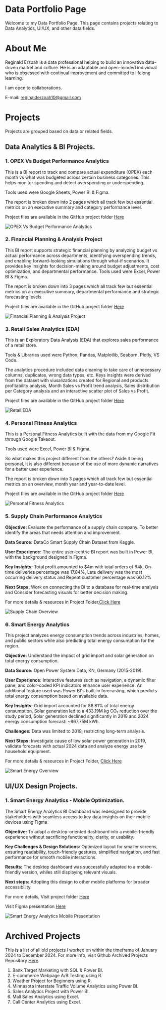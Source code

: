 # Data Portfolio Page
Welcome to my Data Portfolio Page.
This page contains projects relating to Data Analytics, UI/UX, and other data fields.

# About Me
Reginald Erzoah is a data professional helping to build an innovative data-driven market and culture.
He is an adaptable and open-minded individual who is obsessed with continual improvement and committed to lifelong learning.

I am open to collaborations.

E-mail: reginalderzoah10@gmail.com


# Projects
Projects are grouped based on data or related fields.

## Data Analytics & BI Projects.
### 1. OPEX Vs Budget Performance Analytics
This is a BI report to track and compare actual expenditure (OPEX) each month vs what was budgeted across certain business categories.
This helps monitor spending and detect overspending or underspending.

Tools used were Google Sheets, Power BI & Figma.

The report is broken down into 2 pages which all track few but essential metrics on an executive summary and category performance level.

Project files are available in the GitHub project folder [Here](https://github.com/ReginaldErzoah/Data-Analytics-BI-Projects/tree/main/OPEX%20Vs%20Budget%20Performance%20Analytics)

![OPEX Vs Budget Performance Analytics](https://github.com/user-attachments/assets/84b01104-9fca-4b83-a958-bbb59b00f8fd)

### 2. Financial Planning & Analysis Project
This BI report supports strategic financial planning by analyzing budget vs actual performance across departments, identifying overspending trends, and enabling forward-looking simulations through what-if scenarios.
It provides key insights for decision-making around budget adjustments, cost optimization, and departmental performance.
Tools used were Excel, Power BI & Figma.

The report is broken down into 3 pages which all track few but essential metrics on an executive summary, departmental performance and strategic forecasting levels.

Project files are available in the GitHub project folder [Here](https://github.com/ReginaldErzoah/Data-Analytics-BI-Projects/tree/main/Financial%20Planning%20%26%20Analysis%20Project)

![Financial Planning & Analysis Project](https://github.com/user-attachments/assets/45cd2bb7-0f3a-4b2d-abf4-306cb96313a2)

### 3. Retail Sales Analytics (EDA)
This is an Exploratory Data Analysis (EDA) that explores sales performance of a retail store.

Tools & Libraries used were Python, Pandas, Matplotlib, Seaborn, Plotly, VS Code.

The analytics procedure included data cleaning to take care of unnecessary columns, duplicates, wrong data types, etc.
Keys insights were derived from the dataset with viusalizations created for Regional and products profitability analysis, Month Sales vs Profit trend analysis, Sales distribution per Category analysis and an interactive scatter plot of Sales vs Profit.


Project files are available in the GitHub project folder [Here](https://github.com/ReginaldErzoah/Data-Analytics-BI-Projects/tree/main/Retail%20Sales%20Analytics%20(EDA))

![Retail EDA](https://github.com/user-attachments/assets/52919682-d2a7-412e-abae-d54621527813)


### 4. Personal Fitness Analytics
This is a Personal Fitness Analytics built with the data from my Google Fit through Google Takeout.

Tools used were Excel, Power BI & Figma.

So what makes this project different from the others?
Aside it being personal, it is also different because of the use of more dynamic narratives for a better user experience.

The report is broken down into 3 pages which all track few but essential metrics on an overview, month year and year-to-date level.

Project files are available in the GitHub project folder [Here](https://github.com/ReginaldErzoah/Data-Analytics-BI-Projects/tree/main/Personal%20Fitness%20Analytics)

![Personal Fitness Analytics](https://github.com/user-attachments/assets/376f11a4-2d3f-40b5-a5d6-d3b16d0452ac)



### 5. Supply Chain Performance Analytics

**Objective:**
Evaluate the performance of a supply chain company.
To better identify the areas that needs attention and improvement.

**Data Source:**
DataCo Smart Supply Chain Dataset from Kaggle.

**User Experience:**
The entire user-centric BI report was built in Power BI, with the background designed in Figma.

**Key Insights:** Total profit amounted to $4m with total orders of 64k, On-time deliveries percentage was 17.84%, Late delivery was the most occurring delivery status and Repeat customer percentage was 60.12%


**Next Steps:** Work on connecting the BI to a database for real-time analysis and Consider forecasting visuals for better decision making.

For more details & resources in Project Folder,[Click Here](https://github.com/ReginaldErzoah/Data-Analytics-BI-Projects/tree/main/Supply%20Chain%20Performance%20Analytics)

![Supply Chain Overview](https://github.com/user-attachments/assets/6b4f4f46-d7f1-44ef-b21b-f418e031daf5)


### 6. Smart Energy Analytics
This project analyzes energy consumption trends across industries, homes, and public sectors while also predicting total energy consumption for the region.

**Objective:** Understand the impact of grid import and solar generation on total energy consumption.

**Data Source:** Open Power System Data, KN, Germany (2015-2019).

**User Experience:** Interactive features such as navigation, a dynamic filter pane, and color-coded KPI indicators enhance user experience.
An additional feature used was Power BI's built-in forecasting, which predicts total energy consumption based on available data.

**Key Insights:** Grid import accounted for 88.81% of total energy consumption, Solar generation led to a 433.19M kg CO₂ reduction over the study period, Solar generation declined significantly in 2019 and 2024 energy consumption forecast: ~867.75M kWh.

**Challenges:** Data was limited to 2019, restricting long-term analysis.

**Next Steps:** Investigate cause of low solar power generation in 2019, validate forecasts with actual 2024 data and analyze energy use by household equipment.

For more details & resources in Project Folder, [Click Here](https://github.com/ReginaldErzoah/Data-BI-Projects/tree/main/Smart%20Energy%20Analytics%20Project)

![Smart Energy Overview](https://github.com/user-attachments/assets/64bd9446-3d33-40fd-bce6-dcf9431885da)


## UI/UX Design Projects.
### 1. Smart Energy Analytics - Mobile Optimization.
The Smart Energy Analytics BI Dashboard was redesigned to provide stakeholders with seamless access to key data insights on their mobile devices using Figma.

**Objective:** To adapt a desktop-oriented dashboard into a mobile-friendly experience without sacrificing functionality, clarity, or usability.

**Key Challenges & Design Solutions:** Optimized layout for smaller screens, ensuring readability, touch-friendly gestures, simplified navigation, and fast performance for smooth mobile interactions.

**Results:** The desktop dashboard was successfully adapted to a mobile-friendly version, whiles still displaying relevant visuals.

**Next steps:** Adopting this design to other mobile platforms for broader accessibility.

For more details, 
Visit project folder [Here](https://github.com/ReginaldErzoah/UI-UX-Design-Projects/tree/main/Smart%20Energy%20Analytics%20Mobile%20Optimization)

Visit Figma presentation [Here](https://www.figma.com/design/8eVh433erVIdK6pdYoDX6D/Smart-Energy-Analytics---Mobile-Optimization?node-id=0-1&m=dev&t=LVuC82iXFTaNg31j-1)


![Smart Energy Analytics Mobile Presentation](https://github.com/user-attachments/assets/746f1be2-2a9a-495c-81e2-4652ef00138a)

# Archived Projects
This is a list of all old projects I worked on within the timeframe of January 2024 to December 2024.
For more info, visit Github Archived Projects Repository [Here](https://github.com/ReginaldErzoah/Archived-Projects/tree/main).

1. Bank Target Marketing with SQL & Power BI.
2. E-commerce Webpage A/B Testing using R.
3. Weather Project for Beginners using R.
4. Minnesota Interstate Traffic Volume Analytics using Power BI.
5. Sales Analytics Project with Power BI.
6. Mall Sales Analytics using Excel.
7. Call Center Analytics using Excel.
